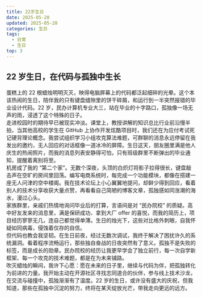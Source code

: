 ```yaml
---
title: 22岁生日
date: 2025-05-20
updated: 2025-05-20
categories: 生日
tags:
  - 日常
  - 生日
top: 3
---
```

## 22 岁生日，在代码与孤独中生长​
蛋糕上的 22 根蜡烛明明灭灭，映得电脑屏幕上的代码都泛起细碎的光晕。这个本该热闹的生日，陪伴我的只有键盘缝隙里的饼干碎屑，和运行到一半突然报错的毕业设计代码。22 岁，民办计算机专业大三，站在毕业的十字路口，孤独像一场无声的雨，浸透了这个特殊的日子。​<br>
走进校园时的期待早已被现实冲淡。课堂上，教授讲解的知识总比行业前沿慢半拍，当其他高校的学生在 GitHub 上协作开发炫酷项目时，我们还在为应付考试死记硬背理论概念。我尝试组织学习小组攻克算法难题，可群聊的消息永远停留在我发出的邀约，无人回应的对话框像一道冰冷的屏障。生日这天，朋友圈里满是他人庆生的热闹照片，而我的消息列表安静得可怕，只有班级群里不断弹出的毕业通知，提醒着离别将至。<br>​
机房成了我的 “第二个家”。无数个深夜，头顶的白炽灯将影子拉得很长，键盘敲击声在空旷的房间里回荡。编写电商系统时，每完成一个功能模块，都像在搭建一座无人问津的空中楼阁。我在技术论坛上小心翼翼地提问，却鲜少得到回应，看着别人的技术分享收获大量点赞，再看看自己简陋的博客文章，孤独感如同涨潮的海水，漫过心头。​<br>
家族群里，亲戚们热情地询问毕业后的打算，言语间是对 “民办院校” 的质疑。高中好友发来的消息里，满是保研成功、拿到大厂 offer 的喜悦，而我的简历上，项目经历寥寥无几，连自己都觉得单薄。生日的烛光下，这些对比格外刺眼，自我怀疑如同病毒，侵蚀着仅存的自信。​<br>
但代码也教会我坚韧。在生日前夜，经过无数次调试，我终于解决了困扰许久的系统漏洞。看着程序流畅运行，那些独自奋战的日夜突然有了意义。孤独不是失败的标签，而是成长的勋章。民办院校的经历让我更早学会了独立前行，每一次自学新框架、每一个攻克的技术难题，都是在为未来铺路。<br>​
吹灭蜡烛的瞬间，我许下心愿：愿在未来的日子里，继续与代码为伴，把孤独转化为前进的力量。我开始主动在开源社区寻找志同道合的伙伴，参与线上技术沙龙，在交流与碰撞中，孤独渐渐有了温度。22 岁的生日，或许没有盛大的庆祝，但我知道，那些在孤独中沉淀的努力，终将在某天绽放光芒，带我走向更远的远方。<br>
